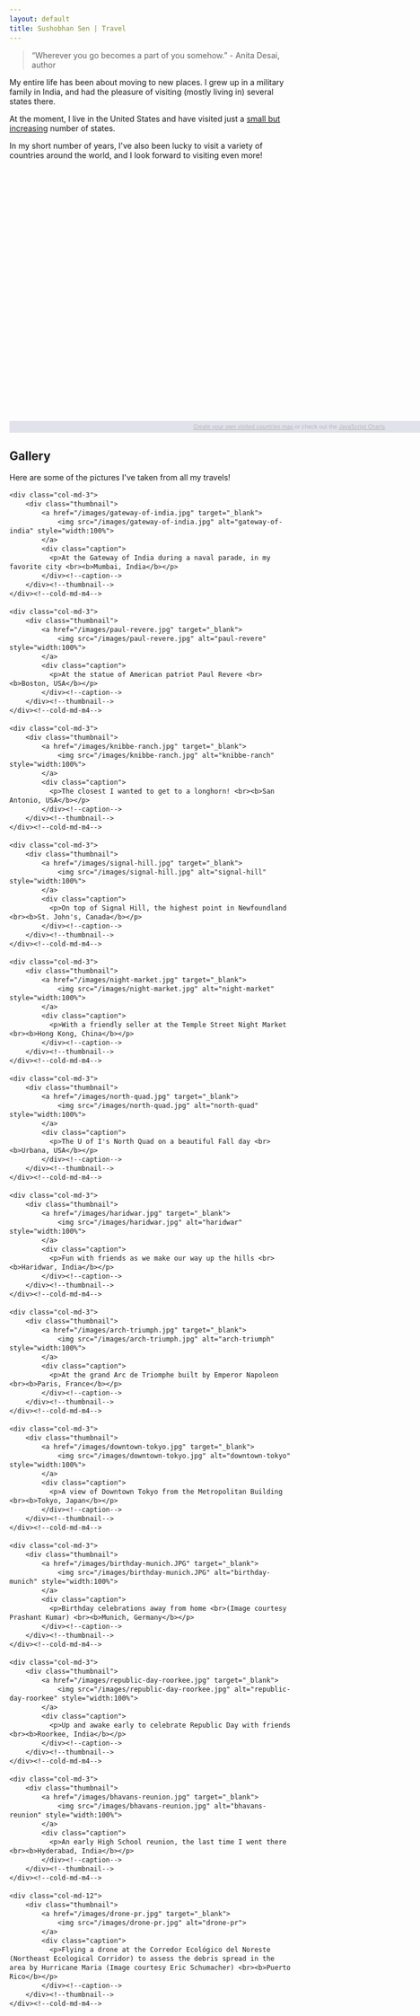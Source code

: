```yaml
---
layout: default
title: Sushobhan Sen | Travel
---
```

> “Wherever you go becomes a part of you somehow.”  - Anita Desai, author

My entire life has been about moving to new places. I grew up in a military family in India, and had the pleasure of visiting (mostly living in) several states there. 

At the moment, I live in the United States and have visited just a [small but increasing](https://map1.maploco.com/visited-states/ml/CA-DC-IA-IL-IN-MA-MD-MI-MN-TX-WI.png) number of states.

In my short number of years, I've also been lucky to visit a variety of countries around the world, and I look forward to visiting even more!

<div align="center">
	<script src="https://www.amcharts.com/lib/3/ammap.js" type="text/javascript"></script>
	<script src="https://www.amcharts.com/lib/3/maps/js/worldHigh.js" type="text/javascript"></script>
	<script src="https://www.amcharts.com/lib/3/themes/dark.js" type="text/javascript"></script>
	<div id="mapdiv" style="width: 1000px; height: 450px;"></div>
	<div style="width: 1000px; font-size: 70%; padding: 5px 0; text-align: center; background-color: #E2E2EB; margin-top: 1px; color: #B4B4B7;"><a href="https://www.amcharts.com/visited_countries/" style="color: #B4B4B7;">Create your own visited countries map</a> or check out the <a href="https://www.amcharts.com/" style="color: #B4B4B7;">JavaScript Charts</a>.</div>
	<script type="text/javascript">
	var map = AmCharts.makeChart("mapdiv",{
	type: "map",
	theme: "dark",
	projection: "mercator",
	panEventsEnabled : true,
	backgroundColor : "#E2E2EB",
	backgroundAlpha : 1,
	zoomControl: {
	zoomControlEnabled : true
	},
	dataProvider : {
	map : "worldHigh",
	getAreasFromMap : true,
	areas :
	[
		{
			"id": "PR",
			"showAsSelected": true
		},
		{
			"id": "BE",
			"showAsSelected": true
		},
		{
			"id": "FR",
			"showAsSelected": true
		},
		{
			"id": "DE",
			"showAsSelected": true
		},
		{
			"id": "IT",
			"showAsSelected": true
		},
		{
			"id": "NL",
			"showAsSelected": true
		},
		{
			"id": "CH",
			"showAsSelected": true
		},
		{
			"id": "CA",
			"showAsSelected": true
		},
		{
			"id": "US",
			"showAsSelected": true
		},
		{
			"id": "HK",
			"showAsSelected": true
		},
		{
			"id": "IN",
			"showAsSelected": true
		},
		{
			"id": "JP",
			"showAsSelected": true
		}
	]
	},
	areasSettings : {
	autoZoom : true,
	color : "#B4B4B7",
	colorSolid : "#1F2329",
	selectedColor : "#1F2329",
	outlineColor : "#666666",
	rollOverColor : "#9EC2F7",
	rollOverOutlineColor : "#000000"
	}
	});
	</script>
</div>

## Gallery
Here are some of the pictures I've taken from all my travels!

<div class="row">

	<div class="col-md-3">
		<div class="thumbnail">
			<a href="/images/gateway-of-india.jpg" target="_blank">
				<img src="/images/gateway-of-india.jpg" alt="gateway-of-india" style="width:100%">
			</a>
			<div class="caption">
			  <p>At the Gateway of India during a naval parade, in my favorite city <br><b>Mumbai, India</b></p>
			</div><!--caption-->
		</div><!--thumbnail-->
	</div><!--cold-md-m4-->
	
	<div class="col-md-3">
		<div class="thumbnail">
			<a href="/images/paul-revere.jpg" target="_blank">
				<img src="/images/paul-revere.jpg" alt="paul-revere" style="width:100%">
			</a>
			<div class="caption">
			  <p>At the statue of American patriot Paul Revere <br><b>Boston, USA</b></p>
			</div><!--caption-->
		</div><!--thumbnail-->
	</div><!--cold-md-m4-->
	
	<div class="col-md-3">
		<div class="thumbnail">
			<a href="/images/knibbe-ranch.jpg" target="_blank">
				<img src="/images/knibbe-ranch.jpg" alt="knibbe-ranch" style="width:100%">
			</a>
			<div class="caption">
			  <p>The closest I wanted to get to a longhorn! <br><b>San Antonio, USA</b></p>
			</div><!--caption-->
		</div><!--thumbnail-->
	</div><!--cold-md-m4-->
	
	<div class="col-md-3">
		<div class="thumbnail">
			<a href="/images/signal-hill.jpg" target="_blank">
				<img src="/images/signal-hill.jpg" alt="signal-hill" style="width:100%">
			</a>
			<div class="caption">
			  <p>On top of Signal Hill, the highest point in Newfoundland <br><b>St. John's, Canada</b></p>
			</div><!--caption-->
		</div><!--thumbnail-->
	</div><!--cold-md-m4-->
	
	<div class="col-md-3">
		<div class="thumbnail">
			<a href="/images/night-market.jpg" target="_blank">
				<img src="/images/night-market.jpg" alt="night-market" style="width:100%">
			</a>
			<div class="caption">
			  <p>With a friendly seller at the Temple Street Night Market <br><b>Hong Kong, China</b></p>
			</div><!--caption-->
		</div><!--thumbnail-->
	</div><!--cold-md-m4-->
	
	<div class="col-md-3">
		<div class="thumbnail">
			<a href="/images/north-quad.jpg" target="_blank">
				<img src="/images/north-quad.jpg" alt="north-quad" style="width:100%">
			</a>
			<div class="caption">
			  <p>The U of I's North Quad on a beautiful Fall day <br><b>Urbana, USA</b></p>
			</div><!--caption-->
		</div><!--thumbnail-->
	</div><!--cold-md-m4-->
	
	<div class="col-md-3">
		<div class="thumbnail">
			<a href="/images/haridwar.jpg" target="_blank">
				<img src="/images/haridwar.jpg" alt="haridwar" style="width:100%">
			</a>
			<div class="caption">
			  <p>Fun with friends as we make our way up the hills <br><b>Haridwar, India</b></p>
			</div><!--caption-->
		</div><!--thumbnail-->
	</div><!--cold-md-m4-->
	
	<div class="col-md-3">
		<div class="thumbnail">
			<a href="/images/arch-triumph.jpg" target="_blank">
				<img src="/images/arch-triumph.jpg" alt="arch-triumph" style="width:100%">
			</a>
			<div class="caption">
			  <p>At the grand Arc de Triomphe built by Emperor Napoleon <br><b>Paris, France</b></p>
			</div><!--caption-->
		</div><!--thumbnail-->
	</div><!--cold-md-m4-->
	
	<div class="col-md-3">
		<div class="thumbnail">
			<a href="/images/downtown-tokyo.jpg" target="_blank">
				<img src="/images/downtown-tokyo.jpg" alt="downtown-tokyo" style="width:100%">
			</a>
			<div class="caption">
			  <p>A view of Downtown Tokyo from the Metropolitan Building <br><b>Tokyo, Japan</b></p>
			</div><!--caption-->
		</div><!--thumbnail-->
	</div><!--cold-md-m4-->
	
	<div class="col-md-3">
		<div class="thumbnail">
			<a href="/images/birthday-munich.JPG" target="_blank">
				<img src="/images/birthday-munich.JPG" alt="birthday-munich" style="width:100%">
			</a>
			<div class="caption">
			  <p>Birthday celebrations away from home <br>(Image courtesy Prashant Kumar) <br><b>Munich, Germany</b></p>
			</div><!--caption-->
		</div><!--thumbnail-->
	</div><!--cold-md-m4-->
	
	<div class="col-md-3">
		<div class="thumbnail">
			<a href="/images/republic-day-roorkee.jpg" target="_blank">
				<img src="/images/republic-day-roorkee.jpg" alt="republic-day-roorkee" style="width:100%">
			</a>
			<div class="caption">
			  <p>Up and awake early to celebrate Republic Day with friends <br><b>Roorkee, India</b></p>
			</div><!--caption-->
		</div><!--thumbnail-->
	</div><!--cold-md-m4-->
	
	<div class="col-md-3">
		<div class="thumbnail">
			<a href="/images/bhavans-reunion.jpg" target="_blank">
				<img src="/images/bhavans-reunion.jpg" alt="bhavans-reunion" style="width:100%">
			</a>
			<div class="caption">
			  <p>An early High School reunion, the last time I went there <br><b>Hyderabad, India</b></p>
			</div><!--caption-->
		</div><!--thumbnail-->
	</div><!--cold-md-m4-->
	
	<div class="col-md-12">
		<div class="thumbnail">
			<a href="/images/drone-pr.jpg" target="_blank">
				<img src="/images/drone-pr.jpg" alt="drone-pr">
			</a>
			<div class="caption">
			  <p>Flying a drone at the Corredor Ecológico del Noreste (Northeast Ecological Corridor) to assess the debris spread in the area by Hurricane Maria (Image courtesy Eric Schumacher) <br><b>Puerto Rico</b></p>
			</div><!--caption-->
		</div><!--thumbnail-->
	</div><!--cold-md-m4-->
	
</div><!---row--->
